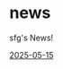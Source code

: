 # news
sfg's News!

[2025-05-15](https://github.com/simple-farming-game/news/blob/main/2025-05-15.md)
